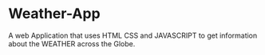 # Weather-App
A web Application that uses HTML CSS and JAVASCRIPT to get information about the 
WEATHER across the Globe.
